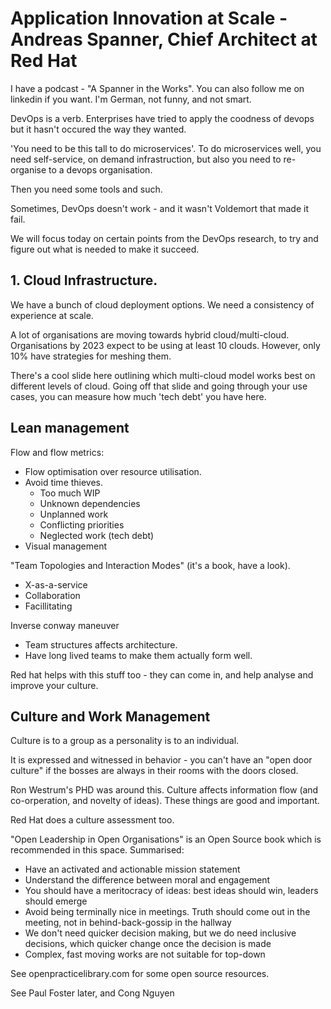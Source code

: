 # Application Innovation at Scale - Andreas Spanner, Chief Architect at Red Hat

I have a podcast - "A Spanner in the Works". You can also follow me on linkedin if you want. I'm German, not funny, and not smart.

DevOps is a verb. Enterprises have tried to apply the coodness of devops but it hasn't occured the way they wanted.

'You need to be this tall to do microservices'. To do microservices well, you need self-service, on demand infrastruction, but also you need to re-organise to a devops organisation.

Then you need some tools and such.

Sometimes, DevOps doesn't work - and it wasn't Voldemort that made it fail.

We will focus today on certain points from the DevOps research, to try and figure out what is needed to make it succeed.

## 1. Cloud Infrastructure.

We have a bunch of cloud deployment options. We need a consistency of experience at scale.

A lot of organisations are moving towards hybrid cloud/multi-cloud. Organisations by 2023 expect to be using at least 10 clouds. However, only 10% have strategies for meshing them.

There's a cool slide here outlining which multi-cloud model works best on different levels of cloud. Going off that slide and going through your use cases, you can measure how much 'tech debt' you have here.

## Lean management

Flow and flow metrics:

- Flow optimisation over resource utilisation.
- Avoid time thieves.
  - Too much WIP
  - Unknown dependencies
  - Unplanned work
  - Conflicting priorities
  - Neglected work (tech debt)
- Visual management

"Team Topologies and Interaction Modes" (it's a book, have a look).

- X-as-a-service
- Collaboration
- Facillitating

Inverse conway maneuver

- Team structures affects architecture.
- Have long lived teams to make them actually form well.

Red hat helps with this stuff too - they can come in, and help analyse and improve your culture.

## Culture and Work Management

Culture is to a group as a personality is to an individual.

It is expressed and witnessed in behavior - you can't have an "open door culture" if the bosses are always in their rooms with the doors closed.

Ron Westrum's PHD was around this. Culture affects information flow (and co-orperation, and novelty of ideas). These things are good and important.

Red Hat does a culture assessment too.

"Open Leadership in Open Organisations" is an Open Source book which is recommended in this space. Summarised:

- Have an activated and actionable mission statement
- Understand the difference between moral and engagement
- You should have a meritocracy of ideas: best ideas should win, leaders should emerge
- Avoid being terminally nice in meetings. Truth should come out in the meeting, not in behind-back-gossip in the hallway
- We don't need quicker decision making, but we do need inclusive decisions, which quicker change once the decision is made
- Complex, fast moving works are not suitable for top-down

See openpracticelibrary.com for some open source resources.

See Paul Foster later, and Cong Nguyen

